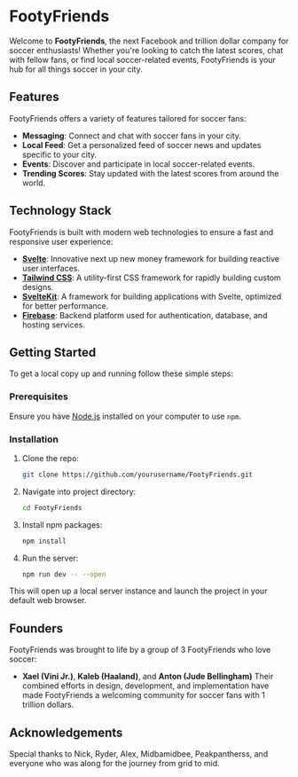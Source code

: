 # FootyFriends

Welcome to **FootyFriends**, the next Facebook and trillion dollar company for soccer enthusiasts! Whether you're looking to catch the latest scores, chat with fellow fans, or find local soccer-related events, FootyFriends is your hub for all things soccer in your city.

## Features

FootyFriends offers a variety of features tailored for soccer fans:
- **Messaging**: Connect and chat with soccer fans in your city.
- **Local Feed**: Get a personalized feed of soccer news and updates specific to your city.
- **Events**: Discover and participate in local soccer-related events.
- **Trending Scores**: Stay updated with the latest scores from around the world.

## Technology Stack

FootyFriends is built with modern web technologies to ensure a fast and responsive user experience:
- **[Svelte](https://svelte.dev/)**: Innovative next up new money framework for building reactive user interfaces.
- **[Tailwind CSS](https://tailwindcss.com/)**: A utility-first CSS framework for rapidly building custom designs.
- **[SvelteKit](https://kit.svelte.dev/)**: A framework for building applications with Svelte, optimized for better performance.
- **[Firebase](https://firebase.google.com/)**: Backend platform used for authentication, database, and hosting services.

## Getting Started

To get a local copy up and running follow these simple steps:

### Prerequisites

Ensure you have [Node.js](https://nodejs.org/) installed on your computer to use `npm`.

### Installation

1. Clone the repo:
   ```sh
   git clone https://github.com/yourusername/FootyFriends.git
   ```
2. Navigate into project directory:
   ```sh
   cd FootyFriends
   ```
3. Install npm packages:
   ```sh
   npm install
   ```
4. Run the server:
   ```sh
   npm run dev -- --open
   ```
This will open up a local server instance and launch the project in your default web browser.

## Founders

FootyFriends was brought to life by a group of 3 FootyFriends who love soccer:
- **Xael (Vini Jr.)**, **Kaleb (Haaland)**, and **Anton (Jude Bellingham)**
Their combined efforts in design, development, and implementation have made FootyFriends a welcoming community for soccer fans with 1 trillion dollars.

## Acknowledgements
Special thanks to Nick, Ryder, Alex, Midbamidbee, Peakpantherss, and everyone who was along for the journey from grid to mid.



